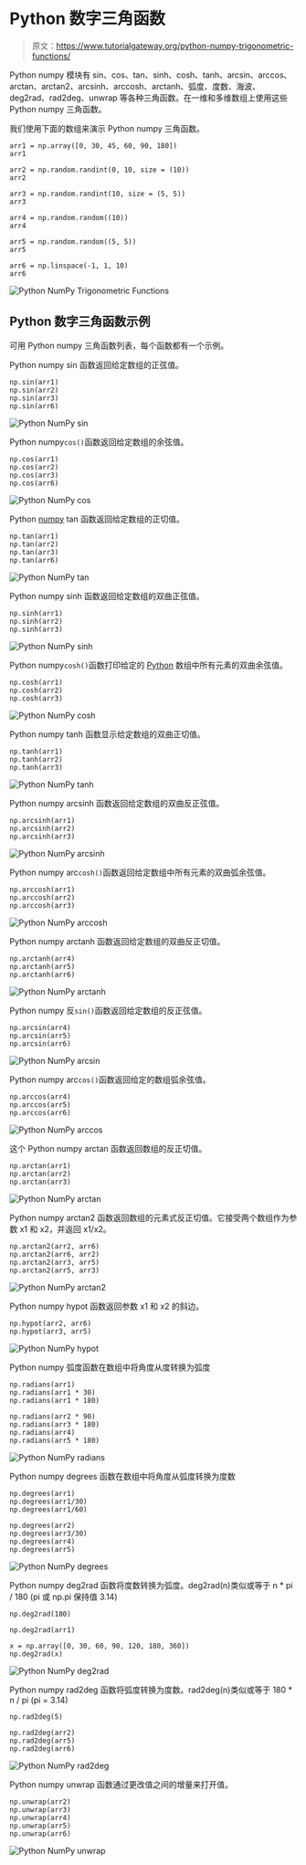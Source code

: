 # Python 数字三角函数

> 原文：<https://www.tutorialgateway.org/python-numpy-trigonometric-functions/>

Python numpy 模块有 sin、cos、tan、sinh、cosh、tanh、arcsin、arccos、arctan、arctan2、arcsinh、arccosh、arctanh、弧度、度数、海波、deg2rad、rad2deg、unwrap 等各种三角函数。在一维和多维数组上使用这些 Python numpy 三角函数。

我们使用下面的数组来演示 Python numpy 三角函数。

```
arr1 = np.array([0, 30, 45, 60, 90, 180])
arr1

arr2 = np.random.randint(0, 10, size = (10))
arr2

arr3 = np.random.randint(10, size = (5, 5))
arr3

arr4 = np.random.random((10))
arr4

arr5 = np.random.random((5, 5))
arr5

arr6 = np.linspace(-1, 1, 10)
arr6
```

![Python NumPy Trigonometric Functions](img/4d0dbdcd4289e64f097164293ed0e641.png)

## Python 数字三角函数示例

可用 Python numpy 三角函数列表，每个函数都有一个示例。

Python numpy sin 函数返回给定数组的正弦值。

```
np.sin(arr1)
np.sin(arr2)
np.sin(arr3)
np.sin(arr6)
```

![Python NumPy sin](img/4b5935fe1686917f984fbb3af61f8b70.png)

Python numpy`cos()`函数返回给定数组的余弦值。

```
np.cos(arr1)
np.cos(arr2)
np.cos(arr3)
np.cos(arr6)
```

![Python NumPy cos](img/4243413f478eb9ecfddfe3b2149f5cc0.png)

Python [numpy](https://www.tutorialgateway.org/python-numpy-array/) tan 函数返回给定数组的正切值。

```
np.tan(arr1)
np.tan(arr2)
np.tan(arr3)
np.tan(arr6)
```

![Python NumPy tan](img/e922ae2c243e414b539984875cd7a1ce.png)

Python numpy sinh 函数返回给定数组的双曲正弦值。

```
np.sinh(arr1)
np.sinh(arr2)
np.sinh(arr3)
```

![Python NumPy sinh](img/de783029bb8e67d6aa97e7d8a25486f9.png)

Python numpy`cosh()`函数打印给定的 [Python](https://www.tutorialgateway.org/python-tutorial/) 数组中所有元素的双曲余弦值。

```
np.cosh(arr1)
np.cosh(arr2)
np.cosh(arr3)
```

![Python NumPy cosh](img/f1dd587033c7da27dbbb1def17ad4619.png)

Python numpy tanh 函数显示给定数组的双曲正切值。

```
np.tanh(arr1)
np.tanh(arr2)
np.tanh(arr3)
```

![Python NumPy tanh](img/044a5e3d02c4ed461e3e186c5f578372.png)

Python numpy arcsinh 函数返回给定数组的双曲反正弦值。

```
np.arcsinh(arr1)
np.arcsinh(arr2)
np.arcsinh(arr3)
```

![Python NumPy arcsinh](img/667803fd94ecaea44a384081233d0666.png)

Python numpy arc`cosh()`函数返回给定数组中所有元素的双曲弧余弦值。

```
np.arccosh(arr1)
np.arccosh(arr2)
np.arccosh(arr3)
```

![Python NumPy arccosh](img/0a0d21b97bbc837bc78f554dd63d8c6b.png)

Python numpy arctanh 函数返回给定数组的双曲反正切值。

```
np.arctanh(arr4)
np.arctanh(arr5)
np.arctanh(arr6)
```

![Python NumPy arctanh](img/419bf2a7c8d8f18f11b4eadfbacb6ceb.png)

Python numpy 反`sin()`函数返回给定数组的反正弦值。

```
np.arcsin(arr4)
np.arcsin(arr5)
np.arcsin(arr6)
```

![Python NumPy arcsin](img/d33874dd68466d2a3f61c0768e90f8d0.png)

Python numpy arc`cos()`函数返回给定的数组弧余弦值。

```
np.arccos(arr4)
np.arccos(arr5)
np.arccos(arr6)
```

![Python NumPy arccos](img/723dddc49a28c6dea4a381ac19129964.png)

这个 Python numpy arctan 函数返回数组的反正切值。

```
np.arctan(arr1)
np.arctan(arr2)
np.arctan(arr3)
```

![Python NumPy arctan](img/eec959d591be2fbecb20ce745a49d86b.png)

Python numpy arctan2 函数返回数组的元素式反正切值。它接受两个数组作为参数 x1 和 x2，并返回 x1/x2。

```
np.arctan2(arr2, arr6)
np.arctan2(arr6, arr2)
np.arctan2(arr3, arr5)
np.arctan2(arr5, arr3)
```

![Python NumPy arctan2](img/47f05874a8ff384b8c1d8c35a4cf2d98.png)

Python numpy hypot 函数返回参数 x1 和 x2 的斜边。

```
np.hypot(arr2, arr6)
np.hypot(arr3, arr5)
```

![Python NumPy hypot](img/bfac28d7b13eed841a17100d023059ce.png)

Python numpy 弧度函数在数组中将角度从度转换为弧度

```
np.radians(arr1)
np.radians(arr1 * 30)
np.radians(arr1 * 180)

np.radians(arr2 * 90)
np.radians(arr3 * 180)
np.radians(arr4)
np.radians(arr5 * 180)
```

![Python NumPy radians](img/38341b5aa1a2eb0f72c3ee329b86a179.png)

Python numpy degrees 函数在数组中将角度从弧度转换为度数

```
np.degrees(arr1)
np.degrees(arr1/30)
np.degrees(arr1/60)

np.degrees(arr2)
np.degrees(arr3/30)
np.degrees(arr4)
np.degrees(arr5)
```

![Python NumPy degrees](img/3d0266ca84c0847890e2d404ced72bc6.png)

Python numpy deg2rad 函数将度数转换为弧度。deg2rad(n)类似或等于 n * pi / 180 (pi 或 np.pi 保持值 3.14)

```
np.deg2rad(180)

np.deg2rad(arr1)

x = np.array([0, 30, 60, 90, 120, 180, 360])
np.deg2rad(x)
```

![Python NumPy deg2rad](img/63625c3842920c47dff8a95d8c636109.png)

Python numpy rad2deg 函数将弧度转换为度数。rad2deg(n)类似或等于 180 * n / pi (pi = 3.14)

```
np.rad2deg(5)

np.rad2deg(arr2)
np.rad2deg(arr5)
np.rad2deg(arr6)
```

![Python NumPy rad2deg](img/003f13223f604a9c401bd4a47ef11aa3.png)

Python numpy unwrap 函数通过更改值之间的增量来打开值。

```
np.unwrap(arr2)
np.unwrap(arr3)
np.unwrap(arr4)
np.unwrap(arr5)
np.unwrap(arr6)
```

![Python NumPy unwrap](img/9a2dcc620178bed104f4bad7054b8a5b.png)